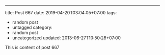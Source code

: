 ---
title: Post 667
date: 2019-04-20T03:04:05+07:00
tags:
  - random post
  - untagged
category:
  - random post
  - uncategorized
updated: 2013-06-27T10:50:28+07:00

This is content of post 667